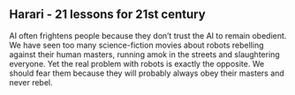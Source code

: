 ## Harari - 21 lessons for 21st century

AI often frightens people because they don’t trust the AI to remain obedient.
We have seen too many science-fiction movies about robots rebelling against their human masters, running amok in the streets and slaughtering everyone.
Yet the real problem with robots is exactly the opposite.
We should fear them because they will probably always obey their masters and never rebel.
